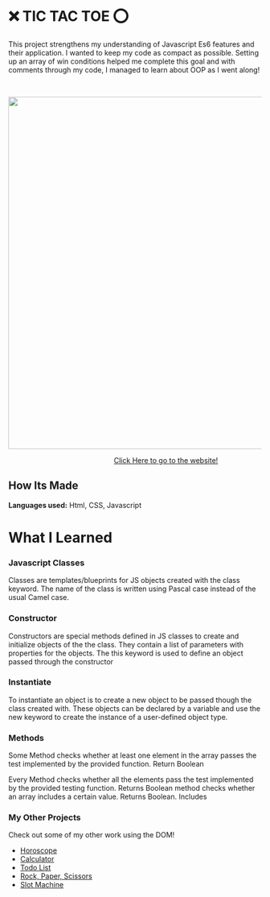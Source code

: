 # ❌ TIC TAC TOE ⭕

This project strengthens my understanding of Javascript Es6 features and their application. I wanted to keep my code as compact as possible. Setting up an array of win conditions helped me complete this goal and with comments through my code, I managed to learn about OOP as I went along!

&emsp;

<img src="https://github.com/DashlinS/tic-tac-toe/blob/answer/gifs/tictactoedemo.gif" width="700">

&emsp;&emsp;&emsp;&emsp;&emsp;&emsp;&emsp;&emsp;&emsp;&emsp;&emsp;&emsp;&emsp;&emsp;&emsp;[Click Here to go to the website!](https://tiic-tac-toe.netlify.app/)

## How Its Made 

**Languages used:** Html, CSS, Javascript

# What I Learned

### Javascript Classes
Classes are templates/blueprints for JS objects created with the class keyword. The name of the class is written using Pascal case instead of the usual Camel case. 

### Constructor
Constructors are special methods defined in JS classes to create and initialize objects of the the class. They contain a list of parameters with properties for the objects. The this keyword is used to define an object passed through the constructor 

### Instantiate
To instantiate an object is to create a new object to be passed though the class created with. These objects can be declared by a variable and use the new keyword to create the instance of a user-defined object type.

### Methods
Some Method checks whether at least one element in the array passes the test implemented by the provided function. Return Boolean

Every Method checks whether all the elements pass the test implemented by the provided testing function. Returns Boolean
method checks whether an array includes a certain value. Returns Boolean.
Includes 

### My Other Projects 

Check out some of my other work using the DOM!

* [Horoscope](https://github.com/DashlinS/Horoscope)
* [Calculator](https://github.com/DashlinS/calculator)
* [Todo List](https://github.com/DashlinS/ToDo_List)
* [Rock, Paper, Scissors](https://github.com/DashlinS/rock-water-fire)
* [Slot Machine](https://github.com/DashlinS/SlotMachine/tree/answer)